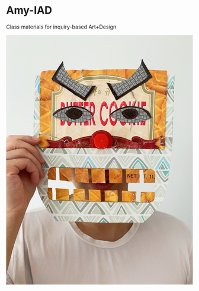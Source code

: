 # Amy-IAD
Class materials for inquiry-based Art+Design 

<img src='https://github.com/Xianwenchen0810/Amy-IAD/blob/master/The%20mask/IMG_6032.JPG?raw=true'>
